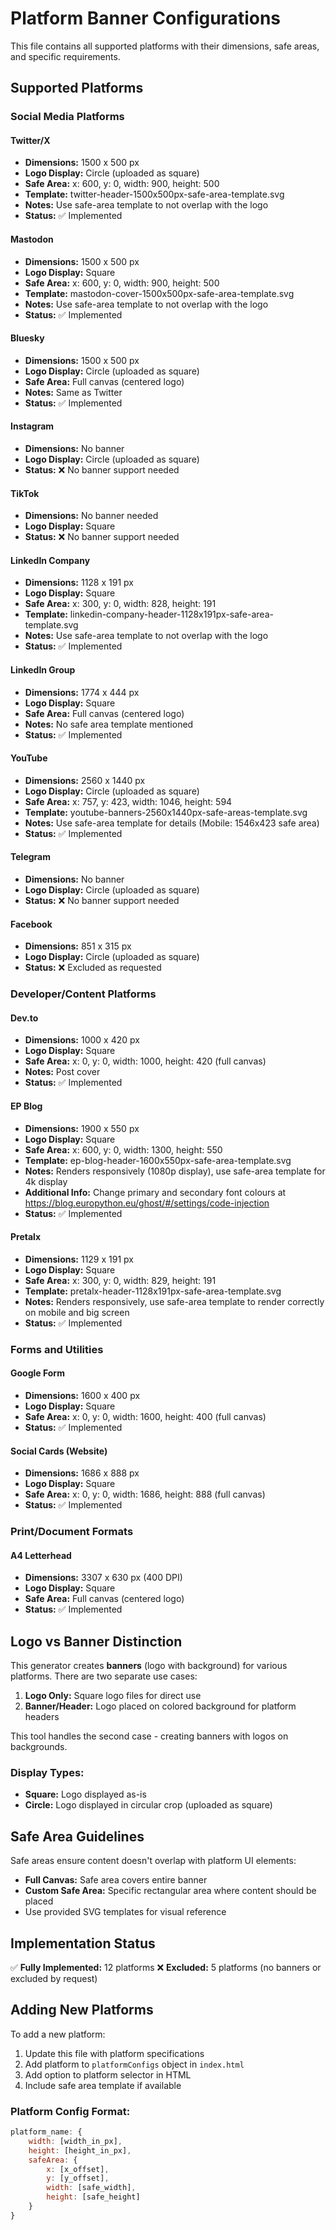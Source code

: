 # Platform Banner Configurations

This file contains all supported platforms with their dimensions, safe areas, and specific requirements.

## Supported Platforms

### Social Media Platforms

#### Twitter/X
- **Dimensions:** 1500 x 500 px
- **Logo Display:** Circle (uploaded as square)
- **Safe Area:** x: 600, y: 0, width: 900, height: 500
- **Template:** twitter-header-1500x500px-safe-area-template.svg
- **Notes:** Use safe-area template to not overlap with the logo
- **Status:** ✅ Implemented

#### Mastodon
- **Dimensions:** 1500 x 500 px
- **Logo Display:** Square
- **Safe Area:** x: 600, y: 0, width: 900, height: 500
- **Template:** mastodon-cover-1500x500px-safe-area-template.svg
- **Notes:** Use safe-area template to not overlap with the logo
- **Status:** ✅ Implemented

#### Bluesky
- **Dimensions:** 1500 x 500 px
- **Logo Display:** Circle (uploaded as square)
- **Safe Area:** Full canvas (centered logo)
- **Notes:** Same as Twitter
- **Status:** ✅ Implemented

#### Instagram
- **Dimensions:** No banner
- **Logo Display:** Circle (uploaded as square)
- **Status:** ❌ No banner support needed

#### TikTok
- **Dimensions:** No banner needed
- **Logo Display:** Square
- **Status:** ❌ No banner support needed

#### LinkedIn Company
- **Dimensions:** 1128 x 191 px
- **Logo Display:** Square
- **Safe Area:** x: 300, y: 0, width: 828, height: 191
- **Template:** linkedin-company-header-1128x191px-safe-area-template.svg
- **Notes:** Use safe-area template to not overlap with the logo
- **Status:** ✅ Implemented

#### LinkedIn Group
- **Dimensions:** 1774 x 444 px
- **Logo Display:** Square
- **Safe Area:** Full canvas (centered logo)
- **Notes:** No safe area template mentioned
- **Status:** ✅ Implemented

#### YouTube
- **Dimensions:** 2560 x 1440 px
- **Logo Display:** Circle (uploaded as square)
- **Safe Area:** x: 757, y: 423, width: 1046, height: 594
- **Template:** youtube-banners-2560x1440px-safe-areas-template.svg
- **Notes:** Use safe-area template for details (Mobile: 1546x423 safe area)
- **Status:** ✅ Implemented

#### Telegram
- **Dimensions:** No banner
- **Logo Display:** Circle (uploaded as square)
- **Status:** ❌ No banner support needed

#### Facebook
- **Dimensions:** 851 x 315 px
- **Logo Display:** Circle (uploaded as square)
- **Status:** ❌ Excluded as requested

### Developer/Content Platforms

#### Dev.to
- **Dimensions:** 1000 x 420 px
- **Logo Display:** Square
- **Safe Area:** x: 0, y: 0, width: 1000, height: 420 (full canvas)
- **Notes:** Post cover
- **Status:** ✅ Implemented

#### EP Blog
- **Dimensions:** 1900 x 550 px
- **Logo Display:** Square
- **Safe Area:** x: 600, y: 0, width: 1300, height: 550
- **Template:** ep-blog-header-1600x550px-safe-area-template.svg
- **Notes:** Renders responsively (1080p display), use safe-area template for 4k display
- **Additional Info:** Change primary and secondary font colours at https://blog.europython.eu/ghost/#/settings/code-injection
- **Status:** ✅ Implemented

#### Pretalx
- **Dimensions:** 1129 x 191 px
- **Logo Display:** Square
- **Safe Area:** x: 300, y: 0, width: 829, height: 191
- **Template:** pretalx-header-1128x191px-safe-area-template.svg
- **Notes:** Renders responsively, use safe-area template to render correctly on mobile and big screen
- **Status:** ✅ Implemented

### Forms and Utilities

#### Google Form
- **Dimensions:** 1600 x 400 px
- **Logo Display:** Square
- **Safe Area:** x: 0, y: 0, width: 1600, height: 400 (full canvas)
- **Status:** ✅ Implemented

#### Social Cards (Website)
- **Dimensions:** 1686 x 888 px
- **Logo Display:** Square
- **Safe Area:** x: 0, y: 0, width: 1686, height: 888 (full canvas)
- **Status:** ✅ Implemented

### Print/Document Formats

#### A4 Letterhead
- **Dimensions:** 3307 x 630 px (400 DPI)
- **Logo Display:** Square
- **Safe Area:** Full canvas (centered logo)
- **Status:** ✅ Implemented

## Logo vs Banner Distinction

This generator creates **banners** (logo with background) for various platforms. There are two separate use cases:

1. **Logo Only:** Square logo files for direct use
2. **Banner/Header:** Logo placed on colored background for platform headers

This tool handles the second case - creating banners with logos on backgrounds.

### Display Types:
- **Square:** Logo displayed as-is
- **Circle:** Logo displayed in circular crop (uploaded as square)

## Safe Area Guidelines

Safe areas ensure content doesn't overlap with platform UI elements:
- **Full Canvas:** Safe area covers entire banner
- **Custom Safe Area:** Specific rectangular area where content should be placed
- Use provided SVG templates for visual reference

## Implementation Status

✅ **Fully Implemented:** 12 platforms
❌ **Excluded:** 5 platforms (no banners or excluded by request)

## Adding New Platforms

To add a new platform:

1. Update this file with platform specifications
2. Add platform to `platformConfigs` object in `index.html`
3. Add option to platform selector in HTML
4. Include safe area template if available

### Platform Config Format:
```javascript
platform_name: {
    width: [width_in_px],
    height: [height_in_px],
    safeArea: {
        x: [x_offset],
        y: [y_offset],
        width: [safe_width],
        height: [safe_height]
    }
}
```